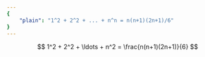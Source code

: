 ```yaml
---
{
    "plain": "1^2 + 2^2 + ... + n^n = n(n+1)(2n+1)/6"
}
---
```


$$ 1^2 + 2^2 + \ldots + n^2 = \frac{n(n+1)(2n+1)}{6} $$